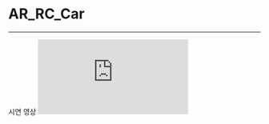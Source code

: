 # AR_RC_Car

<hr/>
시연 영상 
<iframe class="youtube" src="https://youtu.be/IAszPYRVv5c" frameborder="0" allow="autoplay; encrypted-media" allowfullscreen></iframe>
